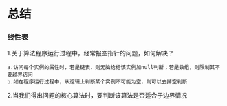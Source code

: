 # 总结
### 线性表
1.关于算法程序运行过程中，经常报空指针的问题，如何解决？

    a.访问每个实例的属性时，若是链表，则无脑给给该实例加null判断；若是数组，则限制其不要越界访问
    b.如在程序运行过程中，从逻辑上判断某个实例不可能为空，则可以去掉空判断

2.当我们得出问题的核心算法时，要判断该算法是否适合于边界情况